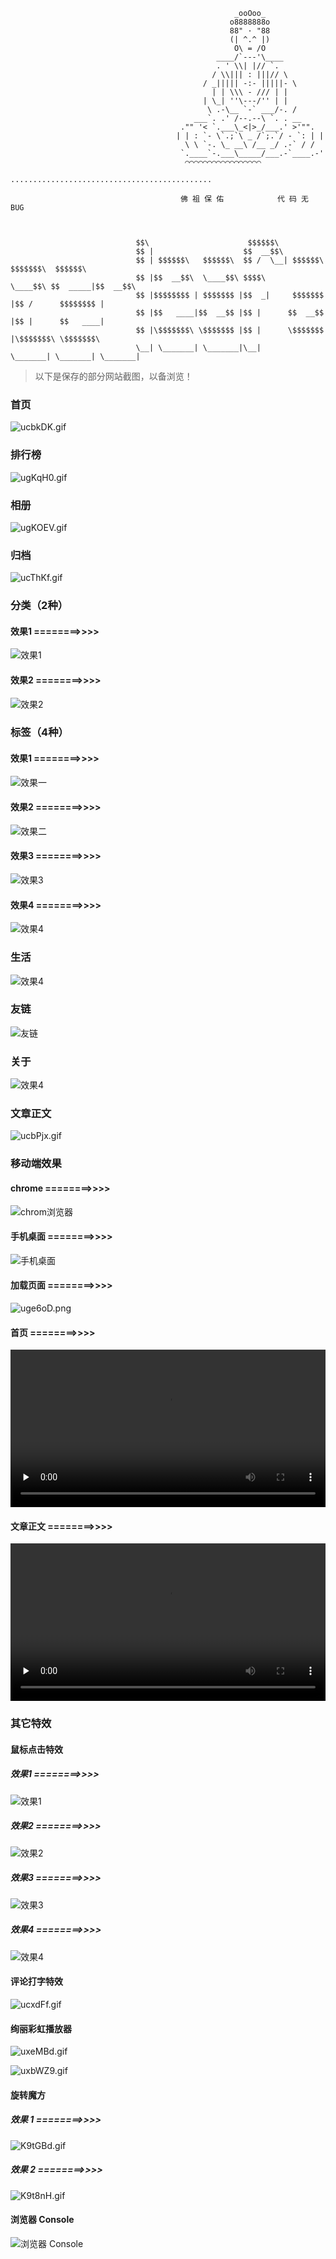 
                                                      _ooOoo_
                                                     o8888888o
                                                     88" · "88
                                                     (| ^.^ |)
                                                      O\ = /O
                                                  ____/`---'\____
                                                  . ' \\| |// `.
                                                 / \\||| : |||// \
                                               / _||||| -:- |||||- \
                                                 | | \\\ - /// | |
                                               | \_| ''\---/'' | |
                                                \ .-\__ `-` ___/-. /
                                             ___`. .' /--.--\ `. . __
                                          ."" '< `.___\_<|>_/___.' >'"".
                                         | | : `- \`.;`\ _ /`;.`/ - `: | |
                                           \ \ `-. \_ __\ /__ _/ .-` / /
                                          `.____`-.___\_____/___.-`____.-'
                                           ⌒⌒⌒⌒⌒⌒⌒⌒⌒⌒⌒⌒⌒⌒⌒⌒⌒
                                  .............................................

                                          佛 祖 保 佑            代 码 无 BUG



                                $$\                      $$$$$$\
                                $$ |                    $$  __$$\
                                $$ | $$$$$$\   $$$$$$\  $$ /  \__| $$$$$$\   $$$$$$$\  $$$$$$\
                                $$ |$$  __$$\  \____$$\ $$$$\      \____$$\ $$  _____|$$  __$$\
                                $$ |$$$$$$$$ | $$$$$$$ |$$  _|     $$$$$$$ |$$ /      $$$$$$$$ |
                                $$ |$$   ____|$$  __$$ |$$ |      $$  __$$ |$$ |      $$   ____|
                                $$ |\$$$$$$$\ \$$$$$$$ |$$ |      \$$$$$$$ |\$$$$$$$\ \$$$$$$$\
                                \__| \_______| \_______|\__|       \_______| \_______| \_______|






> 以下是保存的部分网站截图，以备浏览！

### 首页

![ucbkDK.gif](https://cdn.jsdelivr.net/gh/leafjame/cdn/img/module/github/1.gif)

### 排行榜

![ugKqH0.gif](https://cdn.jsdelivr.net/gh/leafjame/cdn/img/module/github/2.gif)

### 相册

![ugKOEV.gif](https://cdn.jsdelivr.net/gh/leafjame/cdn/img/module/github/3.gif)

### 归档

![ucThKf.gif](https://cdn.jsdelivr.net/gh/leafjame/cdn/img/module/github/4.gif)

### 分类（2种）

#### 效果1 ========>>>>

![效果1](https://cdn.jsdelivr.net/gh/leafjame/cdn/img/module/github/5.gif)

#### 效果2 ========>>>>

![效果2](https://cdn.jsdelivr.net/gh/leafjame/cdn/img/module/github/6.gif)

### 标签（4种）

#### 效果1 ========>>>>

![效果一](https://cdn.jsdelivr.net/gh/leafjame/cdn/img/module/github/7.gif)

#### 效果2 ========>>>>

![效果二](https://cdn.jsdelivr.net/gh/leafjame/cdn/img/module/github/8.jpg)

#### 效果3 ========>>>>

![效果3](https://cdn.jsdelivr.net/gh/leafjame/cdn/img/module/github/9.gif)

#### 效果4 ========>>>>

![效果4](https://cdn.jsdelivr.net/gh/leafjame/cdn/img/module/github/10.gif)

### 生活

![效果4](https://cdn.jsdelivr.net/gh/leafjame/cdn/img/module/github/10-1.gif)

### 友链

![友链](https://cdn.jsdelivr.net/gh/leafjame/cdn/img/module/github/11.gif)

### 关于

![效果4](https://cdn.jsdelivr.net/gh/leafjame/cdn/img/module/github/11-1.gif)

### 文章正文

![ucbPjx.gif](https://cdn.jsdelivr.net/gh/leafjame/cdn/img/module/github/12.gif)

### 移动端效果

#### chrome ========>>>>

![chrom浏览器](https://cdn.jsdelivr.net/gh/leafjame/cdn/img/module/github/13.jpg)

#### 手机桌面 ========>>>>

![手机桌面](https://cdn.jsdelivr.net/gh/leafjame/cdn/img/module/github/14.jpg)

#### 加载页面 ========>>>>

![uge6oD.png](https://cdn.jsdelivr.net/gh/leafjame/cdn/img/module/github/15.jpg)

#### 首页 ========>>>>

<video controls="controls" preload="none" width="100%" poster="" src="https://cdn.jsdelivr.net/gh/leafjame/cdn/img/module/github/16.mp4" style="max-height:100%;max-width:100%;display:block;margin-left:auto;margin-right:auto" controls="" loop="" preload="meta">您的浏览器暂时无法播放此视频.</video>

#### 文章正文 ========>>>>

<video controls="controls" preload="none" width="100%" poster="" src="https://cdn.jsdelivr.net/gh/leafjame/cdn/img/module/github/17.mp4" style="max-height:100%;max-width:100%;display:block;margin-left:auto;margin-right:auto" controls="" loop="" preload="meta">您的浏览器暂时无法播放此视频.</video>

### 其它特效

#### 鼠标点击特效

##### 效果1 ========>>>>

![效果1](https://cdn.jsdelivr.net/gh/leafjame/cdn/img/module/github/18.gif)

##### 效果2 ========>>>>

![效果2](https://cdn.jsdelivr.net/gh/leafjame/cdn/img/module/github/19.gif)

##### 效果3 ========>>>>

![效果3](https://cdn.jsdelivr.net/gh/leafjame/cdn/img/module/github/20.gif)

##### 效果4 ========>>>>

![效果4](https://cdn.jsdelivr.net/gh/leafjame/cdn/img/module/github/21.gif)

#### 评论打字特效

![ucxdFf.gif](https://cdn.jsdelivr.net/gh/leafjame/cdn/img/module/github/22.gif)

#### 绚丽彩虹播放器

![uxeMBd.gif](https://cdn.jsdelivr.net/gh/leafjame/cdn/img/module/github/23.gif)

![uxbWZ9.gif](https://cdn.jsdelivr.net/gh/leafjame/cdn/img/module/github/24.gif)

#### 旋转魔方

##### 效果 1 ========>>>>

![K9tGBd.gif](https://cdn.jsdelivr.net/gh/leafjame/cdn/img/module/github/26.gif)

##### 效果 2 ========>>>>

![K9t8nH.gif](https://cdn.jsdelivr.net/gh/leafjame/cdn/img/module/github/27.gif)

#### 浏览器 Console

![浏览器 Console](https://cdn.jsdelivr.net/gh/leafjame/cdn/img/module/github/28.jpg)

